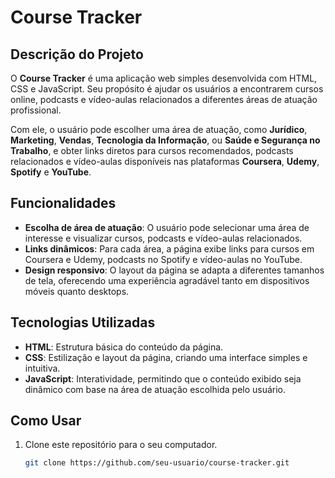 # Course Tracker

## Descrição do Projeto

O **Course Tracker** é uma aplicação web simples desenvolvida com HTML, CSS e JavaScript. Seu propósito é ajudar os usuários a encontrarem cursos online, podcasts e vídeo-aulas relacionados a diferentes áreas de atuação profissional.

Com ele, o usuário pode escolher uma área de atuação, como **Jurídico**, **Marketing**, **Vendas**, **Tecnologia da Informação**, ou **Saúde e Segurança no Trabalho**, e obter links diretos para cursos recomendados, podcasts relacionados e vídeo-aulas disponíveis nas plataformas **Coursera**, **Udemy**, **Spotify** e **YouTube**.

## Funcionalidades

- **Escolha de área de atuação**: O usuário pode selecionar uma área de interesse e visualizar cursos, podcasts e vídeo-aulas relacionados.
- **Links dinâmicos**: Para cada área, a página exibe links para cursos em Coursera e Udemy, podcasts no Spotify e vídeo-aulas no YouTube.
- **Design responsivo**: O layout da página se adapta a diferentes tamanhos de tela, oferecendo uma experiência agradável tanto em dispositivos móveis quanto desktops.

## Tecnologias Utilizadas

- **HTML**: Estrutura básica do conteúdo da página.
- **CSS**: Estilização e layout da página, criando uma interface simples e intuitiva.
- **JavaScript**: Interatividade, permitindo que o conteúdo exibido seja dinâmico com base na área de atuação escolhida pelo usuário.

## Como Usar

1. Clone este repositório para o seu computador.
   ```bash
   git clone https://github.com/seu-usuario/course-tracker.git
